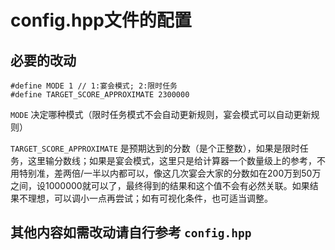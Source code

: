 # config.hpp文件的配置

## 必要的改动

```
#define MODE 1 // 1:宴会模式; 2:限时任务
#define TARGET_SCORE_APPROXIMATE 2300000
```

`MODE` 决定哪种模式（限时任务模式不会自动更新规则，宴会模式可以自动更新规则）

`TARGET_SCORE_APPROXIMATE` 是预期达到的分数（是个正整数），如果是限时任务，这里输分数线；如果是宴会模式，这里只是给计算器一个数量级上的参考，不用特别准，差两倍/一半以内都可以，像这几次宴会大家的分数如在200万到50万之间，设1000000就可以了，最终得到的结果和这个值不会有必然关联。如果结果不理想，可以调小一点再尝试；如有可视化条件，也可适当调整。

## 其他内容如需改动请自行参考 `config.hpp`
